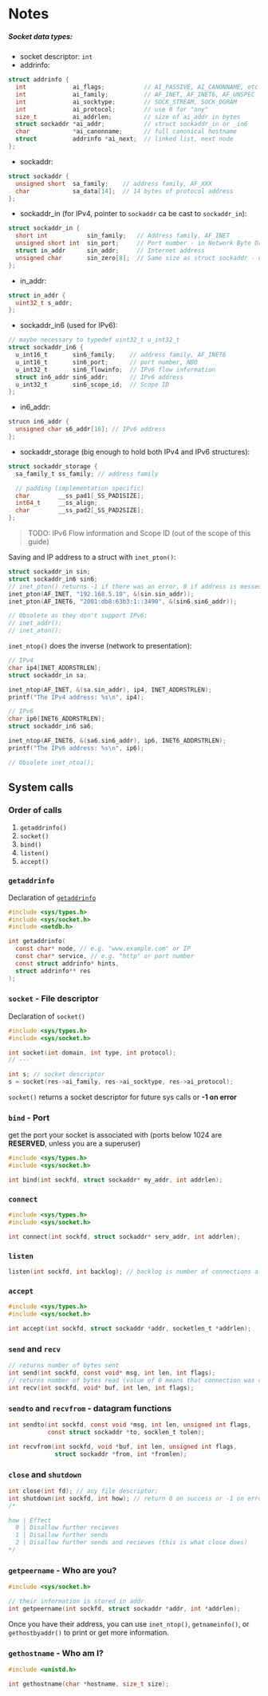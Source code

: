 # Notes

##### Socket data types:
- socket descriptor: `int`
- addrinfo:
```c
struct addrinfo {
  int             ai_flags;           // AI_PASSIVE, AI_CANONNAME, etc.
  int             ai_family;          // AF_INET, AF_INET6, AF_UNSPEC
  int             ai_socktype;        // SOCK_STREAM, SOCK_DGRAM
  int             ai_protocol;        // use 0 for "any"
  size_t          ai_addrlen;         // size of ai_addr in bytes
  struct sockaddr *ai_addr;           // struct sockaddr_in or _in6
  char            *ai_canonname;      // full canonical hostname
  struct          addrinfo *ai_next;  // linked list, next node
};
```
- sockaddr:
```c
struct sockaddr {
  unsigned short  sa_family;    // address family, AF_XXX
  char            sa_data[14];  // 14 bytes of protocol address
};
```
- sockaddr\_in (for IPv4, pointer to `sockaddr` ca be cast to `sockaddr_in`):
```c
struct sockaddr_in {
  short int           sin_family;   // Address family, AF_INET
  unsigned short int  sin_port;     // Port number - in Network Byte Order (Big-endian)
  struct in_addr      sin_addr;     // Internet address
  unsigned char       sin_zero[8];  // Same size as struct sockaddr - use memset to set to zeros
};
```
- in\_addr:
```c
struct in_addr {
  uint32_t s_addr;
};
```
- sockaddr\_in6 (used for IPv6):
```c
// maybe necessary to typedef uint32_t u_int32_t
struct sockaddr_in6 {
  u_int16_t       sin6_family;    // address family, AF_INET6
  u_int16_t       sin6_port;      // port number, NBO
  u_int32_t       sin6_flowinfo;  // IPv6 flow information
  struct in6_addr sin6_addr;      // IPv6 address
  u_int32_t       sin6_scope_id;  // Scope ID
};
```
- in6\_addr:
```c
strucn in6_addr {
  unsigned char s6_addr[16]; // IPv6 address
};
```
- sockaddr\_storage (big enough to hold both IPv4 and IPv6 structures):
```c
struct sockaddr_storage {
  sa_family_t ss_family; // address family

  // padding (implementation specific)
  char        __ss_pad1[_SS_PAD1SIZE];
  int64_t     __ss_align;
  char        __ss_pad2[_SS_PAD2SIZE];
};
```
> TODO: IPv6 Flow information and Scope ID (out of the scope of this guide)

Saving and IP address to a struct with `inet_pton()`:

```c
struct sockaddr_in sin;
struct sockaddr_in6 sin6;
// inet_pton() returns -1 if there was an error, 0 if address is messed up and num greater than 0 otherwise
inet_pton(AF_INET, "192.168.5.10", &(sin.sin_addr)); 
inet_pton(AF_INET6, "2001:db8:63b3:1::3490", &(sin6.sin6_addr));

// Obsolete as they don't support IPv6:
// inet_addr();
// inet_aton();
```

`inet_ntop()` does the inverse (network to presentation):
```c
// IPv4
char ip4[INET_ADDRSTRLEN];
struct sockaddr_in sa;

inet_ntop(AF_INET, &(sa.sin_addr), ip4, INET_ADDRSTRLEN);
printf("The IPv4 address: %s\n", ip4);

// IPv6
char ip6[INET6_ADDRSTRLEN];
struct sockaddr_in6 sa6;

inet_ntop(AF_INET6, &(sa6.sin6_addr), ip6, INET6_ADDRSTRLEN);
printf("The IPv6 address: %s\n", ip6);

// Obsolete inet_ntoa();
```

## System calls

### Order of calls

1. `getaddrinfo()`
2. `socket()`
3. `bind()`
4. `listen()`
5. `accept()`

### `getaddrinfo`

Declaration of [`getaddrinfo`](getaddrinfo_ex.c)

```c
#include <sys/types.h>
#include <sys/socket.h>
#include <netdb.h>

int getaddrinfo(
  const char* node, // e.g. "www.example.com" or IP
  const char* service, // e.g. "http" or port number
  const struct addrinfo* hints,
  struct addrinfo** res
);
```

### `socket` - File descriptor

Declaration of `socket()`

```c
#include <sys/types.h>
#include <sys/socket.h>

int socket(int domain, int type, int protocol);
// ---

int s; // socket descriptor
s = socket(res->ai_family, res->ai_socktype, res->ai_protocol);
```

`socket()` returns a socket descriptor for future sys calls or **-1 on error**

### `bind` - Port

get the port your socket is associated with (ports below 1024 are **RESERVED**, unless you are a superuser)

```c
#include <sys/types.h>
#include <sys/socket.h>

int bind(int sockfd, struct sockaddr* my_addr, int addrlen);
```


### `connect`

```c
#include <sys/types.h>
#include <sys/socket.h>

int connect(int sockfd, struct sockaddr* serv_addr, int addrlen);
```

### `listen`

```c
listen(int sockfd, int backlog); // backlog is number of connections allowed in queue before they get accepted
```

### `accept`

```c
#include <sys/types.h>
#include <sys/socket.h>

int accept(int sockfd, struct sockaddr *addr, socketlen_t *addrlen);
```

### `send` and `recv`

```c
// returns number of bytes sent
int send(int sockfd, const void* msg, int len, int flags);
// returns number of bytes read (value of 0 means that connection was closed from the other side)
int recv(int sockfd, void* buf, int len, int flags);
```

### `sendto` and `recvfrom` - datagram functions

```c
int sendto(int sockfd, const void *msg, int len, unsigned int flags,
           const struct sockaddr *to, socklen_t tolen);

int recvfrom(int sockfd, void *buf, int len, unsigned int flags,
             struct sockaddr *from, int *fromlen);
```

### `close` and `shutdown`

```c
int close(int fd); // any file descriptor;
int shutdown(int sockfd, int how); // return 0 on success or -1 on error
/*

how | Effect
  0 | Disallow further recieves
  1 | Disallow further sends
  2 | Disallow further sends and recieves (this is what close does)
*/
```

### `getpeername` - Who are you?

```c
#include <sys/socket.h>

// their information is stored in addr
int getpeername(int sockfd, struct sockaddr *addr, int *addrlen);
```

Once you have their address, you can use `inet_ntop()`, `getnameinfo()`, or `gethostbyaddr()` to print or get more information.

### `gethostname` - Who am I?

```c
#include <unistd.h>

int gethostname(char *hostname, size_t size);
```












